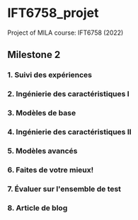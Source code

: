 # IFT6758_projet
Project of MILA course: IFT6758 (2022)

## Milestone 2

### 1. Suivi des expériences
### 2. Ingénierie des caractéristiques I 
### 3. Modèles de base 
### 4. Ingénierie des caractéristiques II
### 5. Modèles avancés
### 6. Faites de votre mieux! 
### 7. Évaluer sur l'ensemble de test
### 8. Article de blog 
